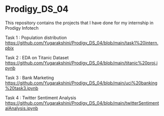 # Prodigy_DS_04
This repository contains the projects that I have done for my internship in Prodigy Infotech

Task 1 : Population distribution
         https://github.com/Yugarakshini/Prodigy_DS_04/blob/main/task1%20intern.pbix

Task 2 : EDA on Titanic Dataset
         https://github.com/Yugarakshini/Prodigy_DS_04/blob/main/titanic%20proj.ipynb

Task 3 : Bank Marketing
         https://github.com/Yugarakshini/Prodigy_DS_04/blob/main/uci%20banking%20task3.ipynb

Task 4 : Twitter Sentiment Analysis
         https://github.com/Yugarakshini/Prodigy_DS_04/blob/main/twitterSentimentalAnalysis.ipynb
